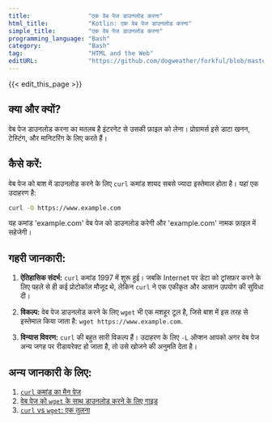 ```yaml
---
title:                "एक वेब पेज डाउनलोड करना"
html_title:           "Kotlin: एक वेब पेज डाउनलोड करना"
simple_title:         "एक वेब पेज डाउनलोड करना"
programming_language: "Bash"
category:             "Bash"
tag:                  "HTML and the Web"
editURL:              "https://github.com/dogweather/forkful/blob/master/content/hi/bash/downloading-a-web-page.md"
---
```


{{< edit_this_page >}}

## क्या और क्यों?

वेब पेज डाउनलोड करना का मतलब है इंटरनेट से उसकी फ़ाइल को लेना। प्रोग्रामर्स इसे डाटा खनन, टेस्टिंग, और मानिटरिंग के लिए करते हैं।

## कैसे करें:

वेब पेज को बाश में डाउनलोड करने के लिए `curl` कमांड शायद सबसे ज्यादा इस्तेमाल होता है। यहां एक उदाहरण है:

```Bash
curl -O https://www.example.com
```
यह कमांड 'example.com' वेब पेज को डाउनलोड करेगी और 'example.com' नामक फ़ाइल में सहेजेगी।

## गहरी जानकारी:

1. **ऐतिहासिक संदर्भ:** `curl` कमांड 1997 में शुरू हुई। जबकि Internet पर डेटा को ट्रांसफ़र करने के लिए पहले से ही कई प्रोटोकॉल मौजूद थे, लेकिन `curl` ने एक एकीकृत और आसान उपयोग की सुविधा दी।

2. **विकल्प:** वेब पेज डाउनलोड करने के लिए `wget` भी एक मशहूर टूल है, जिसे बाश में इस तरह से इस्तेमाल किया जाता है: `wget https://www.example.com`.

3. **विन्यास विवरण:** `curl` की बहुत सारी विकल्प हैं। उदाहरण के लिए `-L` ऑप्शन आपको अगर वेब पेज अन्य जगह पर रीडायरेक्ट हो जाता है, तो उसे खोजने की अनुमति देता है।

## अन्य जानकारी के लिए:

1. [`curl` कमांड का मैन पेज](https://www.man7.org/linux/man-pages/man1/curl.1.html)
2. [वेब पेज को `wget` के साथ डाउनलोड करने के लिए गाइड](https://www.tecmint.com/10-wget-command-examples-in-linux/)
3. [`curl` vs `wget`: एक तुलना](https://daniel.haxx.se/docs/curl-vs-wget.html)
